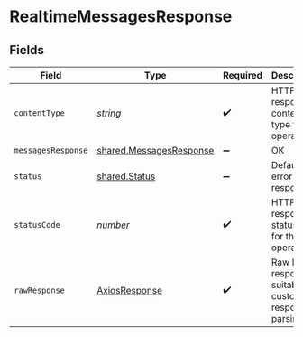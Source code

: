 # RealtimeMessagesResponse


## Fields

| Field                                                                     | Type                                                                      | Required                                                                  | Description                                                               |
| ------------------------------------------------------------------------- | ------------------------------------------------------------------------- | ------------------------------------------------------------------------- | ------------------------------------------------------------------------- |
| `contentType`                                                             | *string*                                                                  | :heavy_check_mark:                                                        | HTTP response content type for this operation                             |
| `messagesResponse`                                                        | [shared.MessagesResponse](../../../sdk/models/shared/messagesresponse.md) | :heavy_minus_sign:                                                        | OK                                                                        |
| `status`                                                                  | [shared.Status](../../../sdk/models/shared/status.md)                     | :heavy_minus_sign:                                                        | Default error response                                                    |
| `statusCode`                                                              | *number*                                                                  | :heavy_check_mark:                                                        | HTTP response status code for this operation                              |
| `rawResponse`                                                             | [AxiosResponse](https://axios-http.com/docs/res_schema)                   | :heavy_check_mark:                                                        | Raw HTTP response; suitable for custom response parsing                   |